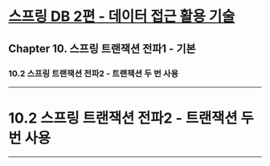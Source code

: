 # <a href = "../README.md" target="_blank">스프링 DB 2편 - 데이터 접근 활용 기술</a>
## Chapter 10. 스프링 트랜잭션 전파1 - 기본
### 10.2 스프링 트랜잭션 전파2 - 트랜잭션 두 번 사용

---

# 10.2 스프링 트랜잭션 전파2 - 트랜잭션 두 번 사용

---
